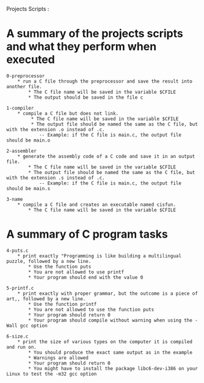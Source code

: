 Projects Scripts :

# A summary of the projects scripts and what they perform when executed

    0-preprocessor
        * run a C file through the preprocessor and save the result into another file.
            * The C file name will be saved in the variable $CFILE
            * The output should be saved in the file c

    1-compiler
        * compile a C file but does not link.
             * The C file name will be saved in the variable $CFILE
             * The output file should be named the same as the C file, but with the extension .o instead of .c.
                -- Example: if the C file is main.c, the output file should be main.o

    2-assembler
        * generate the assembly code of a C code and save it in an output file.
            * The C file name will be saved in the variable $CFILE
            * The output file should be named the same as the C file, but with the extension .s instead of .c.
                -- Example: if the C file is main.c, the output file should be main.s

    3-name
        * compile a C file and creates an executable named cisfun.
            * The C file name will be saved in the variable $CFILE

# A summary of C program tasks

    4-puts.c
        * print exactly "Programming is like building a multilingual puzzle, followed by a new line.
            * Use the function puts
            * You are not allowed to use printf
            * Your program should end with the value 0

    5-printf.c
        * print exactly with proper grammar, but the outcome is a piece of art,, followed by a new line.
            * Use the function printf
            * You are not allowed to use the function puts
            * Your program should return 0
            * Your program should compile without warning when using the -Wall gcc option

    6-size.c
        * print the size of various types on the computer it is compiled and run on.
            * You should produce the exact same output as in the example
            * Warnings are allowed
            * Your program should return 0
            * You might have to install the package libc6-dev-i386 on your Linux to test the -m32 gcc option
